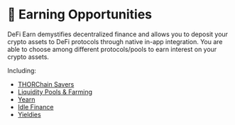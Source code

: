 # 🎲 Earning Opportunities

DeFi Earn demystifies decentralized finance and allows you to deposit your crypto assets to DeFi protocols through native in-app integration. You are able to choose among different protocols/pools to earn interest on your crypto assets.

Including:

* [THORChain Savers](../../../faq-1/protocols/thorchain-saver-vaults.md)
* [Liquidity Pools & Farming](../liquidity-pools-and-farming.md)
* [Yearn](../yearn.md)
* [Idle Finance](idle-finance/)
* [Yieldies](../yieldies.md)
